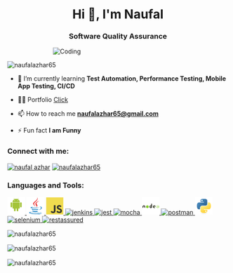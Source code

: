 <h1 align="center">Hi 👋, I'm Naufal</h1>
<h3 align="center">Software Quality Assurance</h3>
<img align="right" alt="Coding" width="400" src="https://i.pinimg.com/originals/81/17/8b/81178b47a8598f0c81c4799f2cdd4057.gif">
<br>
<p align="left"> <img src="https://komarev.com/ghpvc/?username=naufalazhar65&label=Profile%20views&color=0e75b6&style=flat" alt="naufalazhar65" /> </p>

- 🌱 I’m currently learning **Test Automation, Performance Testing, Mobile App Testing, CI/CD**

- 👨‍💻 Portfolio [Click](https://main--portfolio-naufall.netlify.app/)

- 📫 How to reach me **naufalazhar65@gmail.com**

- ⚡ Fun fact **I am Funny**

<h3 align="left">Connect with me:</h3>
<p align="left">
<a href="https://www.linkedin.com/in/naufal-azhar-0b2070240/" target="blank"><img align="center" src="https://raw.githubusercontent.com/rahuldkjain/github-profile-readme-generator/master/src/images/icons/Social/linked-in-alt.svg" alt="naufal azhar" height="30" width="40" /></a>
<a href="https://www.instagram.com/naufalazhar65/" target="blank"><img align="center" src="https://raw.githubusercontent.com/rahuldkjain/github-profile-readme-generator/master/src/images/icons/Social/instagram.svg" alt="naufalazhar65" height="30" width="40" /></a>
</p>

<h3 align="left">Languages and Tools:</h3>
<p align="left"> <a href="https://developer.android.com" target="_blank" rel="noreferrer"> <img src="https://raw.githubusercontent.com/devicons/devicon/master/icons/android/android-original-wordmark.svg" alt="android" width="40" height="40"/> </a> <a href="https://www.java.com" target="_blank" rel="noreferrer"> <img src="https://raw.githubusercontent.com/devicons/devicon/master/icons/java/java-original.svg" alt="java" width="40" height="40"/> </a> <a href="https://developer.mozilla.org/en-US/docs/Web/JavaScript" target="_blank" rel="noreferrer"> <img src="https://raw.githubusercontent.com/devicons/devicon/master/icons/javascript/javascript-original.svg" alt="javascript" width="40" height="40"/> </a> <a href="https://www.jenkins.io" target="_blank" rel="noreferrer"> <img src="https://www.vectorlogo.zone/logos/jenkins/jenkins-icon.svg" alt="jenkins" width="40" height="40"/> </a> <a href="https://jestjs.io" target="_blank" rel="noreferrer"> <img src="https://www.vectorlogo.zone/logos/jestjsio/jestjsio-icon.svg" alt="jest" width="40" height="40"/> </a> <a href="https://mochajs.org" target="_blank" rel="noreferrer"> <img src="https://www.vectorlogo.zone/logos/mochajs/mochajs-icon.svg" alt="mocha" width="40" height="40"/> </a> <a href="https://nodejs.org" target="_blank" rel="noreferrer"> <img src="https://raw.githubusercontent.com/devicons/devicon/master/icons/nodejs/nodejs-original-wordmark.svg" alt="nodejs" width="40" height="40"/> </a> <a href="https://postman.com" target="_blank" rel="noreferrer"> <img src="https://www.vectorlogo.zone/logos/getpostman/getpostman-icon.svg" alt="postman" width="40" height="40"/> </a> <a href="https://www.python.org" target="_blank" rel="noreferrer"> <img src="https://raw.githubusercontent.com/devicons/devicon/master/icons/python/python-original.svg" alt="python" width="40" height="40"/> </a> <a href="https://www.selenium.dev" target="_blank" rel="noreferrer"> <img src="https://raw.githubusercontent.com/detain/svg-logos/780f25886640cef088af994181646db2f6b1a3f8/svg/selenium-logo.svg" alt="selenium" width="40" height="40"/>
<a href="https://rest-assured.io/" target="_blank" rel="noreferrer"> <img src="https://avatars.githubusercontent.com/u/19369327?s=200&v=4" alt="restassured" width="40" height="40"/></a> </p>


<p><img align="center" src="https://github-readme-stats-sigma-five.vercel.app/api/top-langs?username=naufalazhar65&show_icons=true&locale=en&layout=compact" alt="naufalazhar65" /></p>

<p><img align="center" src="https://github-readme-stats-sigma-five.vercel.app/api?username=naufalazhar65&show_icons=true&locale=en" alt="naufalazhar65" /></p>

<p><img align="center" src="https://github-readme-streak-stats.herokuapp.com/?user=naufalazhar65&" alt="naufalazhar65" /></p>
